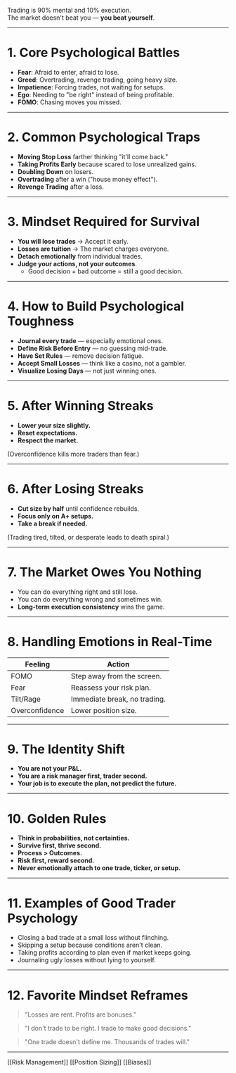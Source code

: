 Trading is 90% mental and 10% execution.  
The market doesn't beat you — **you beat yourself**.

---

# 1. **Core Psychological Battles**

- **Fear**: Afraid to enter, afraid to lose.
- **Greed**: Overtrading, revenge trading, going heavy size.
- **Impatience**: Forcing trades, not waiting for setups.
- **Ego**: Needing to "be right" instead of being profitable.
- **FOMO**: Chasing moves you missed.

---

# 2. **Common Psychological Traps**

- **Moving Stop Loss** farther thinking "it'll come back."
- **Taking Profits Early** because scared to lose unrealized gains.
- **Doubling Down** on losers.
- **Overtrading** after a win ("house money effect").
- **Revenge Trading** after a loss.

---

# 3. **Mindset Required for Survival**

- **You will lose trades** → Accept it early.
- **Losses are tuition** → The market charges everyone.
- **Detach emotionally** from individual trades.
- **Judge your actions, not your outcomes**.
  - Good decision + bad outcome = still a good decision.

---

# 4. **How to Build Psychological Toughness**

- **Journal every trade** — especially emotional ones.
- **Define Risk Before Entry** — no guessing mid-trade.
- **Have Set Rules** — remove decision fatigue.
- **Accept Small Losses** — think like a casino, not a gambler.
- **Visualize Losing Days** — not just winning ones.

---

# 5. **After Winning Streaks**

- **Lower your size slightly.**
- **Reset expectations.**
- **Respect the market.**

(Overconfidence kills more traders than fear.)

---

# 6. **After Losing Streaks**

- **Cut size by half** until confidence rebuilds.
- **Focus only on A+ setups.**
- **Take a break if needed.**

(Trading tired, tilted, or desperate leads to death spiral.)

---

# 7. **The Market Owes You Nothing**

- You can do everything right and still lose.
- You can do everything wrong and sometimes win.
- **Long-term execution consistency** wins the game.

---

# 8. **Handling Emotions in Real-Time**

| Feeling        | Action                     |
|----------------|-----------------------------|
| FOMO           | Step away from the screen.   |
| Fear           | Reassess your risk plan.     |
| Tilt/Rage      | Immediate break, no trading. |
| Overconfidence | Lower position size.         |

---

# 9. **The Identity Shift**

- **You are not your P&L.**
- **You are a risk manager first, trader second.**
- **Your job is to execute the plan, not predict the future.**

---

# 10. **Golden Rules**

- **Think in probabilities, not certainties.**
- **Survive first, thrive second.**
- **Process > Outcomes.**
- **Risk first, reward second.**
- **Never emotionally attach to one trade, ticker, or setup.**

---

# 11. **Examples of Good Trader Psychology**

- Closing a bad trade at a small loss without flinching.
- Skipping a setup because conditions aren't clean.
- Taking profits according to plan even if market keeps going.
- Journaling ugly losses without lying to yourself.

---

# 12. **Favorite Mindset Reframes**

> "Losses are rent. Profits are bonuses."

> "I don't trade to be right. I trade to make good decisions."

> "One trade doesn't define me. Thousands of trades will."

---

[[Risk Management]] [[Position Sizing]] [[Biases]]